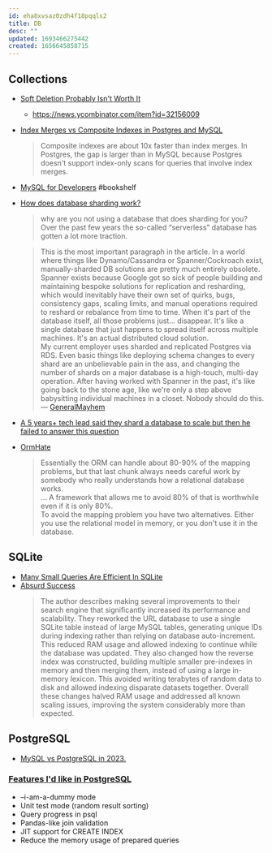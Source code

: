 ```yaml
---
id: eha8xvsaz0zdh4f18pqqls2
title: DB
desc: ""
updated: 1693466275442
created: 1656645858715
---
```


## Collections

- [Soft Deletion Probably Isn't Worth It](https://brandur.org/soft-deletion)
  - https://news.ycombinator.com/item?id=32156009
- [Index Merges vs Composite Indexes in Postgres and MySQL](https://sirupsen.com/index-merges)
  > Composite indexes are about 10x faster than index merges. In Postgres, the gap is larger than in MySQL because Postgres doesn't support index-only scans for queries that involve index merges.
- [MySQL for Developers](https://planetscale.com/courses/mysql-for-developers/introduction/course-introduction) #bookshelf
- [How does database sharding work?](https://planetscale.com/blog/how-does-database-sharding-work)

  > why are you not using a database that does sharding for you? Over the past few years the so-called “serverless” database has gotten a lot more traction.

  > This is the most important paragraph in the article. In a world where things like Dynamo/Cassandra or Spanner/Cockroach exist, manually-sharded DB solutions are pretty much entirely obsolete. Spanner exists because Google got so sick of people building and maintaining bespoke solutions for replication and resharding, which would inevitably have their own set of quirks, bugs, consistency gaps, scaling limits, and manual operations required to reshard or rebalance from time to time. When it's part of the database itself, all those problems just... disappear. It's like a single database that just happens to spread itself across multiple machines. It's an actual distributed cloud solution.  
  > My current employer uses sharded and replicated Postgres via RDS. Even basic things like deploying schema changes to every shard are an unbelievable pain in the ass, and changing the number of shards on a major database is a high-touch, multi-day operation. After having worked with Spanner in the past, it's like going back to the stone age, like we're only a step above babysitting individual machines in a closet. Nobody should do this. — [GeneralMayhem](https://news.ycombinator.com/item?id=35478332)

- [A 5 years+ tech lead said they shard a database to scale but then he failed to answer this question](https://iorilan.medium.com/a-5-years-tech-lead-said-they-shard-a-database-to-scale-but-then-he-failed-to-answer-this-question-8be39115dcb0)
- [OrmHate](https://martinfowler.com/bliki/OrmHate.html)
  > Essentially the ORM can handle about 80-90% of the mapping problems, but that last chunk always needs careful work by somebody who really understands how a relational database works.  
  > ... A framework that allows me to avoid 80% of that is worthwhile even if it is only 80%.  
  > To avoid the mapping problem you have two alternatives. Either you use the relational model in memory, or you don't use it in the database.

## SQLite

- [Many Small Queries Are Efficient In SQLite](https://www.sqlite.org/np1queryprob.html)
- [Absurd Success](https://www.marginalia.nu/log/87_absurd_success/)
  > The author describes making several improvements to their search engine that significantly increased its performance and scalability. They reworked the URL database to use a single SQLite table instead of large MySQL tables, generating unique IDs during indexing rather than relying on database auto-increment. This reduced RAM usage and allowed indexing to continue while the database was updated. They also changed how the reverse index was constructed, building multiple smaller pre-indexes in memory and then merging them, instead of using a large in-memory lexicon. This avoided writing terabytes of random data to disk and allowed indexing disparate datasets together. Overall these changes halved RAM usage and addressed all known scaling issues, improving the system considerably more than expected.

## PostgreSQL

- [MySQL vs PostgreSQL in 2023.](https://dbconvert.com/blog/mysql-vs-postgresql/)

### [Features I'd like in PostgreSQL](https://gilslotd.com/blog/features_id_postgresql)

- –i-am-a-dummy mode
- Unit test mode (random result sorting)
- Query progress in psql
- Pandas-like join validation
- JIT support for CREATE INDEX
- Reduce the memory usage of prepared queries
